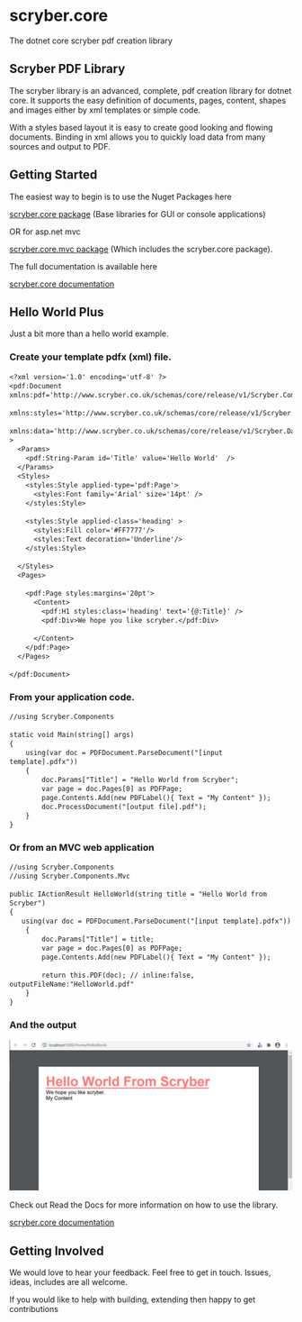 # scryber.core
The dotnet core scryber pdf creation library

## Scryber PDF Library

The scryber library is an advanced, complete, pdf creation library for dotnet core. 
It supports the easy definition of documents, pages, content, shapes and images either by xml templates or simple code. 

With a styles based layout it is easy to create good looking and flowing documents. 
Binding in xml allows you to quickly load data from many sources and output to PDF. 


## Getting Started

The easiest way to begin is to use the Nuget Packages here

[scryber.core package](https://www.nuget.org/packages/scryber.core/)
(Base libraries for GUI or console applications)

OR for asp.net mvc

[scryber.core.mvc package](https://www.nuget.org/packages/scryber.core.mvc/)
(Which includes the scryber.core package).

The full documentation is available here

[scryber.core documentation](https://scrybercore.readthedocs.io/en/latest/)

## Hello World Plus

Just a bit more than a hello world example.

### Create your template pdfx (xml) file.

```
<?xml version='1.0' encoding='utf-8' ?>
<pdf:Document xmlns:pdf='http://www.scryber.co.uk/schemas/core/release/v1/Scryber.Components.xsd'
              xmlns:styles='http://www.scryber.co.uk/schemas/core/release/v1/Scryber.Styles.xsd'
              xmlns:data='http://www.scryber.co.uk/schemas/core/release/v1/Scryber.Data.xsd' >
  <Params>
    <pdf:String-Param id='Title' value='Hello World'  />
  </Params>
  <Styles>
    <styles:Style applied-type='pdf:Page'>
      <styles:Font family='Arial' size='14pt' />
    </styles:Style>

    <styles:Style applied-class='heading' >
      <styles:Fill color='#FF7777'/>
      <styles:Text decoration='Underline'/>
    </styles:Style>
    
  </Styles>
  <Pages>

    <pdf:Page styles:margins='20pt'>
      <Content>
        <pdf:H1 styles:class='heading' text='{@:Title}' />
        <pdf:Div>We hope you like scryber.</pdf:Div>

      </Content>
    </pdf:Page>
  </Pages>

</pdf:Document>
```

### From your application code.

```
//using Scryber.Components

static void Main(string[] args)
{
    using(var doc = PDFDocument.ParseDocument("[input template].pdfx"))
    {
        doc.Params["Title"] = "Hello World from Scryber";
        var page = doc.Pages[0] as PDFPage;
        page.Contents.Add(new PDFLabel(){ Text = "My Content" });
        doc.ProcessDocument("[output file].pdf");
    }
}
```

### Or from an MVC web application

```
//using Scryber.Components
//using Scryber.Components.Mvc

public IActionResult HelloWorld(string title = "Hello World from Scryber")
{
   using(var doc = PDFDocument.ParseDocument("[input template].pdfx"))
    {
        doc.Params["Title"] = title;
        var page = doc.Pages[0] as PDFPage;
        page.Contents.Add(new PDFLabel(){ Text = "My Content" });
        
        return this.PDF(doc); // inline:false, outputFileName:"HelloWorld.pdf"
    }
}
```

### And the output

![Hello World Output](docs/images/helloworld.png)

Check out Read the Docs for more information on how to use the library.

[scryber.core documentation](https://scrybercore.readthedocs.io/en/latest/)


## Getting Involved

We would love to hear your feedback. Feel free to get in touch.
Issues, ideas, includes are all welcome.

If you would like to help with building, extending then happy to get contributions

